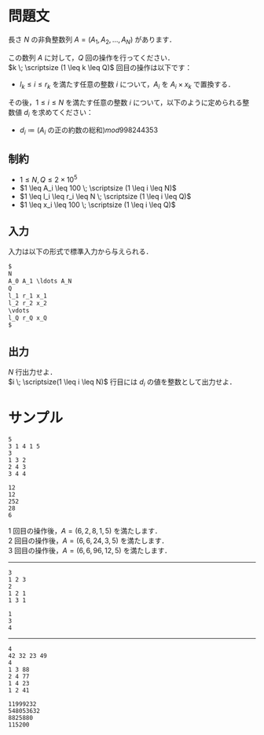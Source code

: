 問題文
=====
長さ $N$ の非負整数列 $A = (A_1, A_2, ..., A_N)$ があります．  

この数列 $A$ に対して，$Q$ 回の操作を行ってください．  
$k \; \scriptsize (1 \leq k \leq Q)$ 回目の操作は以下です：
- $l_k \leq i \leq r_k$ を満たす任意の整数 $i$ について，$A_i$ を $A_i \times x_k$ で置換する．

その後，$1 \leq i \leq N$ を満たす任意の整数 $i$ について，以下のように定められる整数値 $d_i$ を求めてください：
- $d_i \coloneqq (A_i$ の正の約数の総和$) mod 998244353$

制約
-----
- $1 \leq N,Q \leq 2 \times 10^5$
- $1 \leq A_i \leq 100 \; \scriptsize (1 \leq i \leq N)$
- $1 \leq l_i \leq r_i \leq N \; \scriptsize (1 \leq i \leq Q)$
- $1 \leq x_i \leq 100 \; \scriptsize (1 \leq i \leq Q)$

入力
-----
入力は以下の形式で標準入力から与えられる．
```md
$
N
A_0 A_1 \ldots A_N
Q
l_1 r_1 x_1
l_2 r_2 x_2
\vdots
l_Q r_Q x_Q
$ 
```

出力
-----
$N$ 行出力せよ．  
$i \; \scriptsize(1 \leq i \leq N)$ 行目には $d_i$ の値を整数として出力せよ．

サンプル
=====
```入力例1
5
3 1 4 1 5
3
1 3 2
2 4 3
3 4 4
```
```出力例1
12
12
252
28
6
```

$1$ 回目の操作後，$A = (6, 2, 8, 1, 5)$ を満たします．  
$2$ 回目の操作後，$A = (6, 6, 24, 3, 5)$ を満たします．  
$3$ 回目の操作後，$A = (6, 6, 96, 12, 5)$ を満たします．  

---
```入力例2
3
1 2 3
2
1 2 1
1 3 1
```
```出力例2
1
3
4
```

---
```入力例3
4
42 32 23 49
4
1 3 88
2 4 77
1 4 23
1 2 41
```
```出力例3
11999232
548053632
8825880
115200
```
